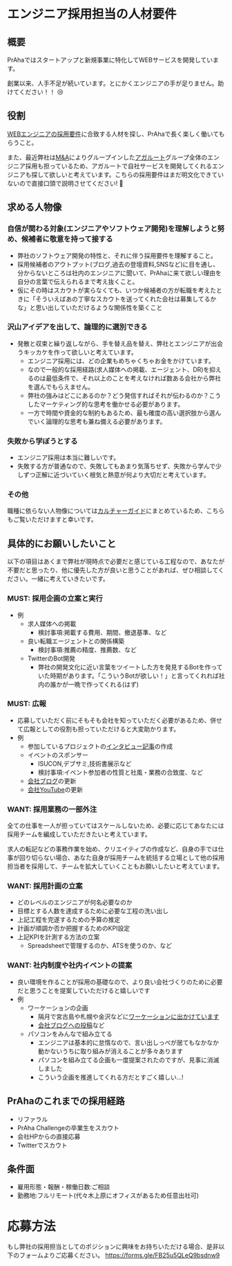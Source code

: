 # エンジニア採用担当の人材要件

## 概要
PrAhaではスタートアップと新規事業に特化してWEBサービスを開発しています。

創業以来、人手不足が続いています。とにかくエンジニアの手が足りません。助けてください！！ 😢

## 役割
[WEBエンジニアの採用要件](/for-external/recruitment/engineer)に合致する人材を探し、PrAhaで長く楽しく働いてもらうこと。

また、最近弊社は[M&A](https://batonz.jp/learn/9690/)によりグループインした[アガルート](https://agaroot.co.jp/)グループ全体のエンジニア採用も担っているため、アガルートで自社サービスを開発してくれるエンジニアも探して欲しいと考えています。こちらの採用要件はまだ明文化できていないので直接口頭で説明させてください! 🙏

## 求める人物像
### 自信が関わる対象(エンジニアやソフトウェア開発)を理解しようと努め、候補者に敬意を持って接する
- 弊社のソフトウェア開発の特性と、それに伴う採用要件を理解すること。
- 採用候補者のアウトプット(ブログ,過去の登壇資料,SNSなど)に目を通し、分からないところは社内のエンジニアに聞いて、PrAhaに来て欲しい理由を自分の言葉で伝えられるまで考え抜くこと。
- 仮にその時はスカウトが実らなくても、いつか候補者の方が転職を考えたときに「そういえばあの丁寧なスカウトを送ってくれた会社は募集してるかな」と思い出していただけるような関係性を築くこと

### 沢山アイデアを出して、論理的に選別できる
- 発散と収束と繰り返しながら、手を替え品を替え、弊社とエンジニアが出会うキッカケを作って欲しいと考えています。
  - エンジニア採用には、どの企業もめちゃくちゃお金をかけています。
  - なので一般的な採用経路(求人媒体への掲載、エージェント、DR)を抑えるのは最低条件で、それ以上のことを考えなければ数ある会社から弊社を選んでもらえません。
  - 弊社の強みはどこにあるのか？どう発信すればそれが伝わるのか？こうしたマーケティング的な思考を働かせる必要があります。
  - 一方で時間や資金的な制約もあるため、最も確度の高い選択肢から選んでいく論理的な思考も兼ね備える必要があります。

### 失敗から学ぼうとする
- エンジニア採用は本当に難しいです。
- 失敗する方が普通なので、失敗してもあまり気落ちせず、失敗から学んで少しずつ正解に近づいていく根気と熱意が何より大切だと考えています。

### その他
職種に依らない人物像については[カルチャーガイド](/for-external/culture)にまとめているため、こちらもご覧いただけますと幸いです。

## 具体的にお願いしたいこと
以下の項目はあくまで弊社が現時点で必要だと感じている工程なので、あなたが不要だと思ったり、他に優先した方が良いと思うことがあれば、ぜひ相談してください。一緒に考えていきたいです。

### MUST: 採用企画の立案と実行
- 例
  - 求人媒体への掲載
    - 検討事項:掲載する費用、期間、撤退基準、など
  - 良い転職エージェントとの関係構築
    - 検討事項:推薦の精度、推薦数、など
  - TwitterのBot開発
    - 弊社の開発文化に近い言葉をツイートした方を発見するBotを作っていた時期があります。「こういうBotが欲しい！」と言ってくれれば社内の誰かが一晩で作ってくれる(はず)

### MUST: 広報
- 応募していただく前にそもそも会社を知っていただく必要があるため、併せて広報としての役割も担っていただけると大変助かります。
- 例
  - 参加しているプロジェクトの[インタビュー記事](https://www.wantedly.com/companies/company_6758968/post_articles/410466)の作成
  - イベントのスポンサー
    - ISUCON,デブサミ,技術書展示など
    - 検討事項:イベント参加者の性質と社風・業務の合致度、など
  - [会社ブログ](https://note.com/prahainc)の更新
  - [会社YouTube](https://www.youtube.com/channel/UCztPaRj4Auk0SgBJeYbjThg)の更新

### WANT: 採用業務の一部外注
全ての仕事を一人が担っていてはスケールしないため、必要に応じてあなたには採用チームを編成していただきたいと考えています。

求人の転記などの事務作業を始め、クリエイティブの作成など、自身の手では仕事が回り切らない場合、あなた自身が採用チームを統括する立場として他の採用担当者を採用して、チームを拡大していくこともお願いしたいと考えています。

### WANT: 採用計画の立案
- どのレベルのエンジニアが何名必要なのか
- 目標とする人数を達成するために必要な工程の洗い出し
- 上記工程を完遂するための予算の推定
- 計画が順調か否か把握するためのKPI設定
- 上記KPIを計測する方法の立案
  - Spreadsheetで管理するのか、ATSを使うのか、など

### WANT: 社内制度や社内イベントの提案
- 良い環境を作ることが採用の基礎なので、より良い会社づくりのために必要だと思うことを提案していただけると嬉しいです
- 例
  - ワーケーションの企画
    - 隔月で宮古島や札幌や金沢などに[ワーケーションに出かけています](https://note.com/prahainc/n/n5d4f162c250e)
    - [会社ブログへの投稿](https://note.com/prahainc/n/n5096a1c91b67)など
  - パソコンをみんなで組み立てる
    - エンジニアは基本的に怠惰なので、言い出しっぺが居てもなかなか動かないうちに取り組みが消えることが多々あります
    - パソコンを組み立てる企画も一度提案されたのですが、見事に消滅しました
    - こういう企画を推進してくれる方だとすごく嬉しい...!

## PrAhaのこれまでの採用経路
- リファラル
- PrAha Challengeの卒業生をスカウト
- 会社HPからの直接応募
- Twitterでスカウト

## 条件面
- 雇用形態・報酬・稼働日数:ご相談
- 勤務地:フルリモート(代々木上原にオフィスがあるため任意出社可)

# 応募方法
もし弊社の採用担当としてのポジションに興味をお持ちいただける場合、是非以下のフォームよりご応募ください。
https://forms.gle/FB25u5QLeQ9bsdnw9
